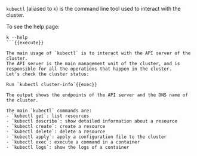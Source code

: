 `kubectl` (aliased to `k`) is the command line tool used to interact with the cluster.

To see the help page:
```
k --help
```{{execute}}

The main usage of `kubectl` is to interact with the API server of the cluster.
The API server is the main management unit of the cluster, and is responsible for all the operations that happen in the cluster.
Let's check the cluster status:

Run `kubectl cluster-info`{{exec}}

The output shows the endpoints of the API server and the DNS name of the cluster.

The main `kubectl` commands are:
- `kubectl get`: list resources
- `kubectl describe`: show detailed information about a resource
- `kubectl create`: create a resource
- `kubectl delete`: delete a resource
- `kubectl apply`: apply a configuration file to the cluster
- `kubectl exec`: execute a command in a container
- `kubectl logs`: show the logs of a container

